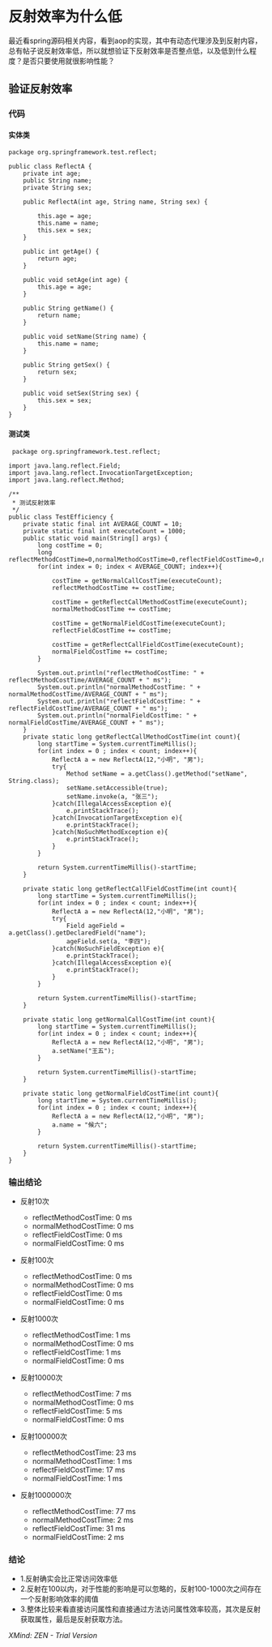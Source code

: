 # 反射效率为什么低

最近看spring源码相关内容，看到aop的实现，其中有动态代理涉及到反射内容，总有帖子说反射效率低，所以就想验证下反射效率是否整点低，以及低到什么程度？是否只要使用就很影响性能？

## 验证反射效率

### 代码

#### 实体类
```
package org.springframework.test.reflect;

public class ReflectA {
	private int age;
	public String name;
	private String sex;

	public ReflectA(int age, String name, String sex) {
	
		this.age = age;
		this.name = name;
		this.sex = sex;
	}
	
	public int getAge() {
		return age;
	}
	
	public void setAge(int age) {
		this.age = age;
	}
	
	public String getName() {
		return name;
	}
	
	public void setName(String name) {
		this.name = name;
	}
	
	public String getSex() {
		return sex;
	}
	
	public void setSex(String sex) {
		this.sex = sex;
	}
}
```
#### 测试类
```
 package org.springframework.test.reflect;

import java.lang.reflect.Field;
import java.lang.reflect.InvocationTargetException;
import java.lang.reflect.Method;

/**
 * 测试反射效率
 */
public class TestEfficiency {
	private static final int AVERAGE_COUNT = 10;
	private static final int executeCount = 1000;
	public static void main(String[] args) {
		long costTime = 0;
		long reflectMethodCostTime=0,normalMethodCostTime=0,reflectFieldCostTime=0,normalFieldCostTime=0;
		for(int index = 0; index < AVERAGE_COUNT; index++){

			costTime = getNormalCallCostTime(executeCount);
			reflectMethodCostTime += costTime;
	
			costTime = getReflectCallMethodCostTime(executeCount);
			normalMethodCostTime += costTime;
	
			costTime = getNormalFieldCostTime(executeCount);
			reflectFieldCostTime += costTime;
	
			costTime = getReflectCallFieldCostTime(executeCount);
			normalFieldCostTime += costTime;
		}
	
		System.out.println("reflectMethodCostTime: " + reflectMethodCostTime/AVERAGE_COUNT + " ms");
		System.out.println("normalMethodCostTime: " + normalMethodCostTime/AVERAGE_COUNT + " ms");
		System.out.println("reflectFieldCostTime: " + reflectFieldCostTime/AVERAGE_COUNT + " ms");
		System.out.println("normalFieldCostTime: " + normalFieldCostTime/AVERAGE_COUNT + " ms");
	}
	private static long getReflectCallMethodCostTime(int count){
		long startTime = System.currentTimeMillis();
		for(int index = 0 ; index < count; index++){
			ReflectA a = new ReflectA(12,"小明", "男");
			try{
				Method setName = a.getClass().getMethod("setName", String.class);
				setName.setAccessible(true);
				setName.invoke(a, "张三");
			}catch(IllegalAccessException e){
				e.printStackTrace();
			}catch(InvocationTargetException e){
				e.printStackTrace();
			}catch(NoSuchMethodException e){
				e.printStackTrace();
			}
		}

		return System.currentTimeMillis()-startTime;
	}

	private static long getReflectCallFieldCostTime(int count){
		long startTime = System.currentTimeMillis();
		for(int index = 0 ; index < count; index++){
			ReflectA a = new ReflectA(12,"小明", "男");
			try{
				Field ageField = a.getClass().getDeclaredField("name");
				ageField.set(a, "李四");
			}catch(NoSuchFieldException e){
				e.printStackTrace();
			}catch(IllegalAccessException e){
				e.printStackTrace();
			}
		}

		return System.currentTimeMillis()-startTime;
	}

	private static long getNormalCallCostTime(int count){
		long startTime = System.currentTimeMillis();
		for(int index = 0 ; index < count; index++){
			ReflectA a = new ReflectA(12,"小明", "男");
			a.setName("王五");
		}

		return System.currentTimeMillis()-startTime;
	}

	private static long getNormalFieldCostTime(int count){
		long startTime = System.currentTimeMillis();
		for(int index = 0 ; index < count; index++){
			ReflectA a = new ReflectA(12,"小明", "男");
			a.name = "候六";
		}

		return System.currentTimeMillis()-startTime;
	}
}
```

### 输出结论

- 反射10次

	- reflectMethodCostTime: 0 ms
	- normalMethodCostTime: 0 ms
	- reflectFieldCostTime: 0 ms
	- normalFieldCostTime: 0 ms

- 反射100次

	- reflectMethodCostTime: 0 ms
	- normalMethodCostTime: 0 ms
	- reflectFieldCostTime: 0 ms
	- normalFieldCostTime: 0 ms

- 反射1000次

	- reflectMethodCostTime: 1 ms
	- normalMethodCostTime: 0 ms
	- reflectFieldCostTime: 1 ms
	- normalFieldCostTime: 0 ms

- 反射10000次

	- reflectMethodCostTime: 7 ms
	- normalMethodCostTime: 0 ms
	- reflectFieldCostTime: 5 ms
	- normalFieldCostTime: 0 ms

- 反射100000次

	- reflectMethodCostTime: 23 ms
	- normalMethodCostTime: 1 ms
	- reflectFieldCostTime: 17 ms
	- normalFieldCostTime: 1 ms

- 反射1000000次

	- reflectMethodCostTime: 77 ms
	- normalMethodCostTime: 2 ms
	- reflectFieldCostTime: 31 ms
	- normalFieldCostTime: 2 ms

### 结论

- 1.反射确实会比正常访问效率低
- 2.反射在100以内，对于性能的影响是可以忽略的，反射100-1000次之间存在一个反射影响效率的阈值
- 3.整体比较来看直接访问属性和直接通过方法访问属性效率较高，其次是反射获取属性，最后是反射获取方法。

*XMind: ZEN - Trial Version*